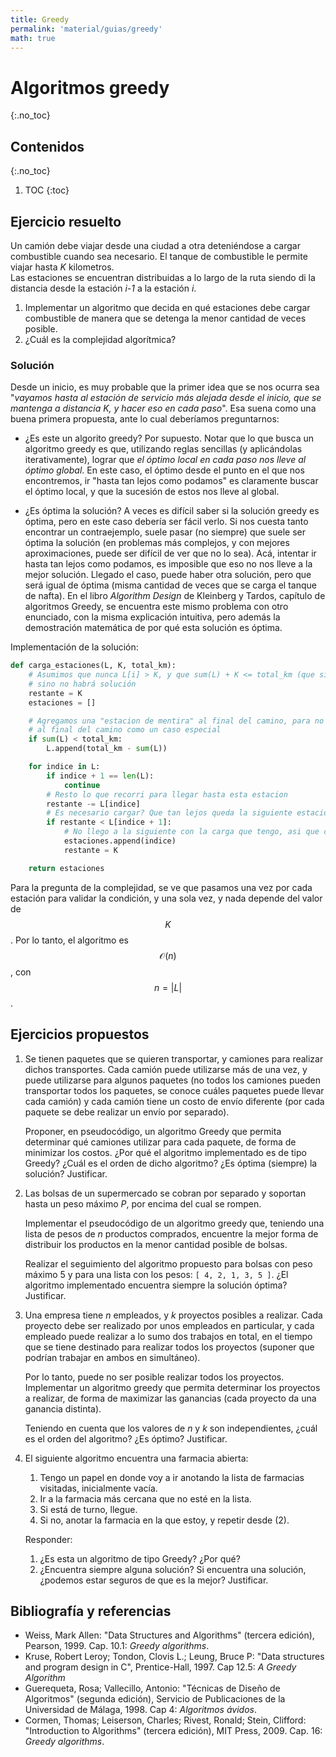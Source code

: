 ```yaml
---
title: Greedy
permalink: 'material/guias/greedy'
math: true
---
```


# Algoritmos greedy
{:.no_toc}

## Contenidos
{:.no_toc}

1. TOC
{:toc}

## Ejercicio resuelto

Un camión debe viajar desde una ciudad a otra deteniéndose a cargar combustible cuando sea necesario. El tanque de combustible le permite viajar hasta _K_ kilometros.  
Las estaciones se encuentran distribuidas a lo largo de la ruta siendo di la distancia desde la estación _i-1_ a la estación _i_.

1. Implementar un algoritmo que decida en qué estaciones debe cargar combustible de manera que se detenga la menor cantidad de veces posible.
2. ¿Cuál es la complejidad algorítmica?

### Solución

Desde un inicio, es muy probable que la primer idea que se nos ocurra sea "_vayamos hasta al estación de servicio más alejada desde el inicio, que se mantenga a distancia K, y hacer eso en cada paso_". Esa suena como una buena primera propuesta, ante lo cual deberíamos preguntarnos:

- ¿Es este un algorito greedy?
    Por supuesto. Notar que lo que busca un algoritmo greedy es que, utilizando reglas sencillas (y aplicándolas iterativamente), lograr que *el óptimo local en cada paso nos lleve al óptimo global*. En este caso, el óptimo desde el punto en el que nos encontremos, ir "hasta tan lejos como podamos" es claramente buscar el óptimo local, y que la sucesión de estos nos lleve al global.

- ¿Es óptima la solución?
    A veces es difícil saber si la solución greedy es óptima, pero en este caso debería ser fácil verlo. Si nos cuesta tanto encontrar un contraejemplo, suele pasar (no siempre) que suele ser óptima la solución (en problemas más complejos, y con mejores aproximaciones, puede ser difícil de ver que no lo sea). Acá, intentar ir hasta tan lejos como podamos, es imposible que eso no nos lleve a la mejor solución.
    Llegado el caso, puede haber otra solución, pero que será igual de óptima (misma cantidad de veces que se carga el tanque de nafta).
    En el libro _Algorithm Design_ de Kleinberg y Tardos, capítulo de algoritmos Greedy, se encuentra este mismo problema con otro enunciado, con la misma explicación intuitiva, pero además la demostración matemática de por qué esta solución es óptima.

Implementación de la solución:


```python
def carga_estaciones(L, K, total_km):
    # Asumimos que nunca L[i] > K, y que sum(L) + K <= total_km (que siempre cargando en la ultima llegamos al final),
    # sino no habrá solución
    restante = K
    estaciones = []

    # Agregamos una "estacion de mentira" al final del camino, para no tener que considerar
    # al final del camino como un caso especial
    if sum(L) < total_km:
        L.append(total_km - sum(L))

    for indice in L:
        if indice + 1 == len(L):
            continue
        # Resto lo que recorri para llegar hasta esta estacion
        restante -= L[indice]
        # Es necesario cargar? Que tan lejos queda la siguiente estacion?
        if restante < L[indice + 1]:
            # No llego a la siguiente con la carga que tengo, asi que cargo aca
            estaciones.append(indice)
            restante = K

    return estaciones
```    
Para la pregunta de la complejidad, se ve que pasamos una vez por cada estación para validar la condición, y una sola vez, y nada depende del valor de $$K$$. Por lo tanto, el algoritmo es $$\mathcal{O}(n)$$, con $$n = |L|$$.

## Ejercicios propuestos

1.  Se tienen paquetes que se quieren transportar, y camiones para realizar dichos transportes. Cada camión puede utilizarse más de una vez, y puede utilizarse para algunos paquetes (no todos los camiones pueden transportar todos los paquetes, se conoce cuáles paquetes puede llevar cada camión) y cada camión tiene un costo de envío diferente (por cada paquete se debe realizar un envío por separado).

    Proponer, en pseudocódigo, un algoritmo Greedy que permita determinar qué camiones utilizar para cada paquete, de forma de minimizar los costos. ¿Por qué el algoritmo implementado es de tipo Greedy? ¿Cuál es el orden de dicho algoritmo? ¿Es óptima (siempre) la solución? Justificar.

2. Las bolsas de un supermercado se cobran por separado y soportan hasta un peso máximo _P_, por encima del cual se rompen.

   Implementar el pseudocódigo de un algoritmo greedy que, teniendo una lista de pesos de _n_ productos comprados, encuentre la mejor forma de distribuir los productos en la menor cantidad posible de bolsas.

   Realizar el seguimiento del algoritmo propuesto para bolsas con peso máximo 5 y para una lista con los pesos: `[ 4, 2, 1, 3, 5 ]`.
¿El algoritmo implementado encuentra siempre la solución óptima? Justificar.

3. Una empresa tiene _n_ empleados, y _k_ proyectos posibles a realizar. Cada proyecto debe ser realizado por unos empleados en particular, y cada empleado puede realizar a lo sumo dos trabajos en total, en el tiempo que se tiene destinado para realizar todos los proyectos (suponer que podrían trabajar en ambos en simultáneo).

   Por lo tanto, puede no ser posible realizar todos los proyectos. Implementar un algoritmo greedy que permita determinar los proyectos a realizar, de forma de maximizar las ganancias (cada proyecto da una ganancia distinta).

   Teniendo en cuenta que los valores de _n_ y _k_ son independientes, ¿cuál es el orden del algoritmo? ¿Es óptimo? Justificar.

4. El siguiente algoritmo encuentra una farmacia abierta:
    1. Tengo un papel en donde voy a ir anotando la lista de farmacias visitadas, inicialmente vacía.
    2. Ir a la farmacia más cercana que no esté en la lista.
    3. Si está de turno, llegue.
    4. Si no, anotar la farmacia en la que estoy, y repetir desde (2).

   Responder:
    1. ¿Es esta un algoritmo de tipo Greedy? ¿Por qué?
    2. ¿Encuentra siempre alguna solución? Si encuentra una solución, ¿podemos estar seguros de que es la mejor?
Justificar.

## Bibliografía y referencias

- Weiss, Mark Allen: "Data Structures and Algorithms" (tercera edición), Pearson, 1999. Cap. 10.1: _Greedy algorithms_.
- Kruse, Robert Leroy;  Tondon, Clovis L.;  Leung, Bruce P: "Data structures and program design in C", Prentice-Hall, 1997. Cap 12.5: _A Greedy Algorithm_
- Guerequeta, Rosa; Vallecillo, Antonio: "Técnicas de Diseño de Algoritmos" (segunda edición), Servicio de Publicaciones de la Universidad de Málaga, 1998. Cap 4: _Algoritmos ávidos_.
- Cormen, Thomas; Leiserson, Charles; Rivest, Ronald; Stein, Clifford: "Introduction to Algorithms" (tercera edición), MIT Press, 2009. Cap. 16: _Greedy algorithms_.
